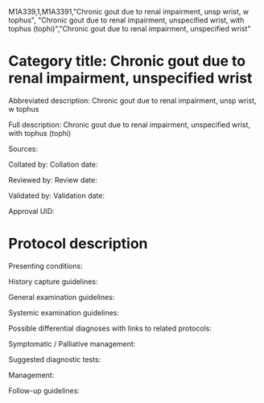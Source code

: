 M1A339,1,M1A3391,"Chronic gout due to renal impairment, unsp wrist, w tophus", "Chronic gout due to renal impairment, unspecified wrist, with tophus (tophi)","Chronic gout due to renal impairment, unspecified wrist"
# Category title: Chronic gout due to renal impairment, unspecified wrist

Abbreviated description: Chronic gout due to renal impairment, unsp wrist, w tophus

Full description: Chronic gout due to renal impairment, unspecified wrist, with tophus (tophi)

Sources:

Collated by:
Collation date:

Reviewed by:
Review date:

Validated by:
Validation date:

Approval UID:

# Protocol description

Presenting conditions:

History capture guidelines:

General examination guidelines:

Systemic examination guidelines:

Possible differential diagnoses with links to related protocols:

Symptomatic / Palliative management:

Suggested diagnostic tests:

Management:

Follow-up guidelines:
